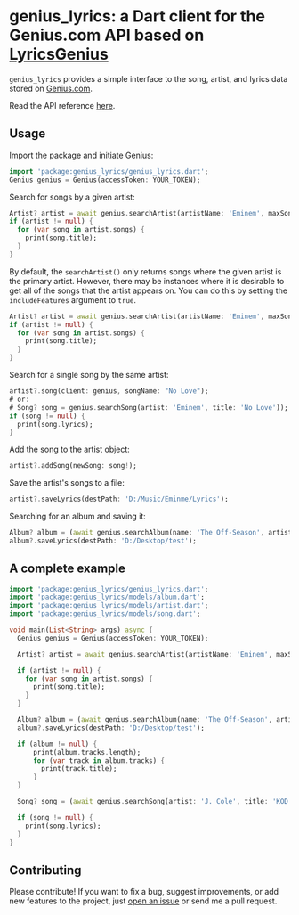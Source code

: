 # genius_lyrics: a Dart client for the Genius.com API based on [LyricsGenius](https://github.com/johnwmillr/LyricsGenius)

`genius_lyrics` provides a simple interface to the song, artist, and lyrics data stored on [Genius.com](https://www.genius.com).

Read the API reference [here](https://pub.dev/documentation/genius_lyrics/latest/).

## Usage
Import the package and initiate Genius:

```dart
import 'package:genius_lyrics/genius_lyrics.dart';
Genius genius = Genius(accessToken: YOUR_TOKEN);
```

Search for songs by a given artist:

```dart
Artist? artist = await genius.searchArtist(artistName: 'Eminem', maxSongs: 5, sort: SongsSorting.release_date);
if (artist != null) {
  for (var song in artist.songs) {
    print(song.title);
  }
}
```
By default, the `searchArtist()` only returns songs where the given artist is the primary artist.
However, there may be instances where it is desirable to get all of the songs that the artist appears on.
You can do this by setting the `includeFeatures` argument to `true`.

```dart
Artist? artist = await genius.searchArtist(artistName: 'Eminem', maxSongs: 5, includeFeatures: true);
if (artist != null) {
  for (var song in artist.songs) {
    print(song.title);
  }
}
```

Search for a single song by the same artist:

```dart
artist?.song(client: genius, songName: "No Love");
# or:
# Song? song = genius.searchSong(artist: 'Eminem', title: 'No Love'));
if (song != null) {
  print(song.lyrics);
}
```

Add the song to the artist object:

```dart
artist?.addSong(newSong: song!);
```

Save the artist's songs to a file:

```dart
artist?.saveLyrics(destPath: 'D:/Music/Eminme/Lyrics');
```

Searching for an album and saving it:

```dart
Album? album = (await genius.searchAlbum(name: 'The Off-Season', artist: 'J.Cole'));
album?.saveLyrics(destPath: 'D:/Desktop/test');
```

## A complete example

```dart
import 'package:genius_lyrics/genius_lyrics.dart';
import 'package:genius_lyrics/models/album.dart';
import 'package:genius_lyrics/models/artist.dart';
import 'package:genius_lyrics/models/song.dart';

void main(List<String> args) async {
  Genius genius = Genius(accessToken: YOUR_TOKEN);

  Artist? artist = await genius.searchArtist(artistName: 'Eminem', maxSongs: 5, sort: SongsSorting.release_date, includeFeatures: true);

  if (artist != null) {
    for (var song in artist.songs) {
      print(song.title);
    }
  }

  Album? album = (await genius.searchAlbum(name: 'The Off-Season', artist: 'J.Cole'));
  album?.saveLyrics(destPath: 'D:/Desktop/test');

  if (album != null) {    
      print(album.tracks.length);
      for (var track in album.tracks) {
        print(track.title);
      }    
  }

  Song? song = (await genius.searchSong(artist: 'J. Cole', title: 'KOD'));

  if (song != null) {
    print(song.lyrics);
  }
}
```


## Contributing
Please contribute! If you want to fix a bug, suggest improvements, or add new features to the project, just [open an issue](https://github.com/hbtalha/genius_lyrics/issues/new) or send me a pull request.

